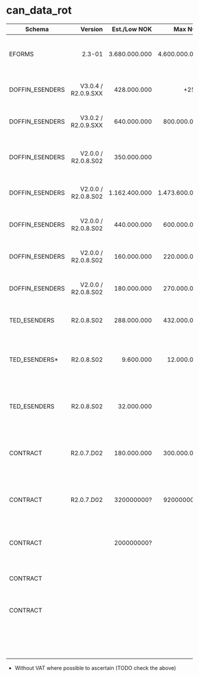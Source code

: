 # can_data_rot

| Schema          |             Version |  Est./Low NOK |       Max NOK | Award     | Notice                | Award       | TED         | Buyer name                                                                                  | Title                                                                                  | FA | LOTS | Duration |
|-----------------|--------------------:|--------------:|--------------:|-----------|-----------------------|-------------|-------------|---------------------------------------------------------------------------------------------|----------------------------------------------------------------------------------------|----|------|---------:|
| EFORMS          |              2.3-01 | 3.680.000.000 | 4.600.000.000 |           | [2024-100693.xml][1]  |             |             | ARBEIDS- OG VELFERDSETATEN                                                                  | 23-5161 Anskaffelse av parallelle rammeavtaler for IT konsulenttjenester til NAV       | x  | 10   |          |
| DOFFIN_ESENDERS | V3.0.4 / R2.0.9.SXX |   428.000.000 |          +25% |           | [2023-668270.xml][2]  | 2023-601022 | 149049-2023 | ARBEIDS- OG VELFERDSETATEN                                                                  | Anskaffelse av parallelle rammeavtaler for konsulenttjenester til NAV                  | x  | 8    |          |
| DOFFIN_ESENDERS | V3.0.2 / R2.0.9.SXX |   640.000.000 |   800.000.000 |           | [2019-391203.xml][3]  | 2020-337261 | 087031-2019 | ARBEIDS- OG VELFERDSETATEN (NAV)                                                            | Anskaffelse av parallelle rammeavtaler for konsulenttjenester til NAV                  | x  | 14   |          |
| DOFFIN_ESENDERS | V2.0.0 / R2.0.8.S02 |   350.000.000 |               |           | [2016-070892.xml][4]  | 2017-211563 | 450726-2016 | Arbeids- og velferdsdirektoratet, Økonomi- og styringsavdelingen, Anskaffelsesseksjonen     | Anskaffelse av vedlikeholds- og videreutviklingsavtale for Arena                       |    | 1    |          |
| DOFFIN_ESENDERS | V2.0.0 / R2.0.8.S02 | 1.162.400.000 | 1.473.600.000 |           | [2015-340383.xml][5]  | 2015-103735 | 107172-2015 | Arbeids- og velferdsdirektoratet, Økonomiavdelingen, Anskaffelsesseksjonen                  | Anskaffelse av parallelle rammeavtaler for konsulenttjenester til NAV                  | x  | 14   |          |
| DOFFIN_ESENDERS | V2.0.0 / R2.0.8.S02 |   440.000.000 |   600.000.000 | 750000000 | [2014-888660.xml][6]  | 2015-512386 |             | Arbeids- og velferdsdirektoratet, Økonomiavdelingen, Anskaffelsesseksjonen                  | Vedlikehold og videreutvikling av Pensjonsløsningen                                    |    | 1    |          |
| DOFFIN_ESENDERS | V2.0.0 / R2.0.8.S02 |   160.000.000 |   220.000.000 |           | [2014-410278.xml][7]  | 2015-661253 |             | Arbeids- og velferdsdirektoratet, Økonomiavdelingen, Anskaffelsesseksjonen                  | Vedlikehold og videreutvikling for Datavarehus                                         |    | 1    |          |
| DOFFIN_ESENDERS | V2.0.0 / R2.0.8.S02 |   180.000.000 |   270.000.000 |           | [2014-398870.xml][8]  | 2015-322128 | 214426-2014 | Arbeids- og velferdsdirektoratet, Økonomiavdelingen, Anskaffelsesseksjonen                  | Vedlikehold og videreutvikling av Fellesregistre                                       |    | 1    |    4+1+1 |
| TED_ESENDERS    |          R2.0.8.S02 |   288.000.000 |   432.000.000 |           | [2013-307839.xml][9]  | 2014-607651 | 350607-2013 | Arbeids- og velferdsdirektoratet, Økonomiavdelingen, Anskaffelsesseksjonen                  | Elektronisk samhandling, integrasjon og sikkerhet                                      |    | 1    |    4+1+1 |
| TED_ESENDERS*   |          R2.0.8.S02 |     9.600.000 |    12.000.000 |           | [2012-266032.xml][10] | 2013-281292 |             | Arbeids- og velferdsdirektoratet, NAV økonomi, Anskaffelser og forretningsjuridisk avdeling | Anskaffelse av avtale for bistand til kvalitetssikring                                 |    | 1    |  2.5-6.5 |
| TED_ESENDERS    |          R2.0.8.S02 |    32.000.000 |               |           | [2012-264355.xml][11] | 2013-281148 | 246258-2012 | Arbeids- og velferdsdirektoratet, NAV økonomi, Anskaffelser og forretningsjuridisk avdeling | Rammeavtale og vedlikeholdsavtale for IKT-sikkerhetsløsninger                          | x  | 1    |    4+1+1 |
| CONTRACT        |          R2.0.7.D02 |   180.000.000 |   300.000.000 |           | [2011-910767.xml][12] | 2012-255539 | 343149-2011 | Arbeids- og velferdsdirektoratet, NAV økonomi, Anskaffelser og forretningsjuridisk avdeling | Anskaffelse av vedlikeholds- og videreutviklingsavtale for Arena                       | x  | 1    |    4+1+1 |
| CONTRACT        |          R2.0.7.D02 |    320000000? |    920000000? |           | [2011-240721.xml][13] | 2011-777247 | 101167-2011 | Arbeid og velferdsdirektoratet, NAV økonomi,anskaffelser og forretningsjuridisk avdeling    | Anskaffelse av rammeavtaler for konsulenttjenester innenfor IKT-området                | x  |      |          |
| CONTRACT        |                     |    200000000? |               |           | [2007-596014.xml][14] | 2008-306918 |             | NAV Drift og utvikling                                                                      | Anskaffelse av vedlikeholds- og videreutviklingsavtale for Arena saksbehandlingssystem |    |      |          |
| CONTRACT        |                     |               |               |           | [2005-656943.xml][15] | 2005-403461 |             | Rikstrygdeverket                                                                            | Rammeavtale for kjøp av konsulenttjenester til pensjonsprosjektet - Prekvalifisering   | x  |      |          |
| CONTRACT        |                     |               |               |           | [2004-632638.xml][16] | 2005-728398 |             | Rikstrygdeverket                                                                            | Rammeavtale for kjøp av konsulenttjenester til trygdeetatens IT-virksomhet             | x  |      |          |
|                 |                     |               |               |           | [][]                  | 2003-412524 |             | Aetat Arbeidsdirektoratet                                                                   | Rammeavtale for IKT-relaterte konsulenttjenester til Aetat                             | x  |      |          |

 * Without VAT where possible to ascertain (TODO check the above)

[1]: ./2024-100693.xml
[2]: ./2023-668270.xml
[3]: ./2019-391203.xml
[4]: ./2016-070892.xml
[5]: ./2015-340383.xml
[6]: ./2014-888660.xml
[7]: ./2014-410278.xml
[8]: ./2014-398870.xml
[9]: ./2013-307839.xml
[10]: ./2012-266032.xml
[11]: ./2012-264355.xml
[12]: ./2011-910767.xml
[13]: ./2011-240721.xml
[14]: ./2007-596014.xml
[15]: ./2005-656943.xml
[16]: ./2004-632638.xml
